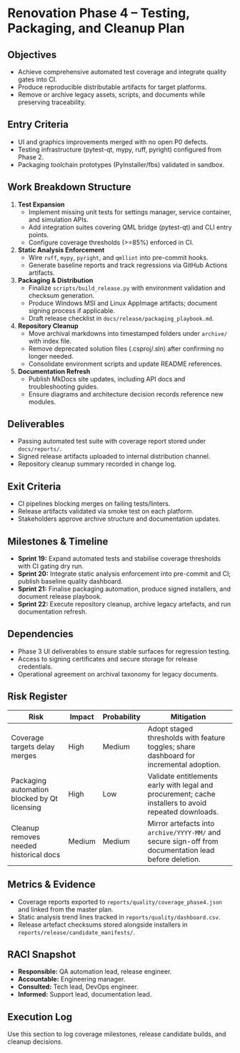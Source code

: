 # Renovation Phase 4 – Testing, Packaging, and Cleanup Plan

## Objectives
- Achieve comprehensive automated test coverage and integrate quality gates into CI.
- Produce reproducible distributable artifacts for target platforms.
- Remove or archive legacy assets, scripts, and documents while preserving traceability.

## Entry Criteria
- UI and graphics improvements merged with no open P0 defects.
- Testing infrastructure (pytest-qt, mypy, ruff, pyright) configured from Phase 2.
- Packaging toolchain prototypes (PyInstaller/fbs) validated in sandbox.

## Work Breakdown Structure
1. **Test Expansion**
   - Implement missing unit tests for settings manager, service container, and simulation APIs.
   - Add integration suites covering QML bridge (pytest-qt) and CLI entry points.
   - Configure coverage thresholds (>=85%) enforced in CI.
2. **Static Analysis Enforcement**
   - Wire `ruff`, `mypy`, `pyright`, and `qmllint` into pre-commit hooks.
   - Generate baseline reports and track regressions via GitHub Actions artifacts.
3. **Packaging & Distribution**
   - Finalize `scripts/build_release.py` with environment validation and checksum generation.
   - Produce Windows MSI and Linux AppImage artifacts; document signing process if applicable.
   - Draft release checklist in `docs/release/packaging_playbook.md`.
4. **Repository Cleanup**
   - Move archival markdowns into timestamped folders under `archive/` with index file.
   - Remove deprecated solution files (.csproj/.sln) after confirming no longer needed.
   - Consolidate environment scripts and update README references.
5. **Documentation Refresh**
   - Publish MkDocs site updates, including API docs and troubleshooting guides.
   - Ensure diagrams and architecture decision records reference new modules.

## Deliverables
- Passing automated test suite with coverage report stored under `docs/reports/`.
- Signed release artifacts uploaded to internal distribution channel.
- Repository cleanup summary recorded in change log.

## Exit Criteria
- CI pipelines blocking merges on failing tests/linters.
- Release artifacts validated via smoke test on each platform.
- Stakeholders approve archive structure and documentation updates.

## Milestones & Timeline
- **Sprint 19:** Expand automated tests and stabilise coverage thresholds with
  CI gating dry run.
- **Sprint 20:** Integrate static analysis enforcement into pre-commit and CI;
  publish baseline quality dashboard.
- **Sprint 21:** Finalise packaging automation, produce signed installers, and
  document release playbook.
- **Sprint 22:** Execute repository cleanup, archive legacy artefacts, and run
  documentation refresh.

## Dependencies
- Phase 3 UI deliverables to ensure stable surfaces for regression testing.
- Access to signing certificates and secure storage for release credentials.
- Operational agreement on archival taxonomy for legacy documents.

## Risk Register
| Risk | Impact | Probability | Mitigation |
| --- | --- | --- | --- |
| Coverage targets delay merges | High | Medium | Adopt staged thresholds with feature toggles; share dashboard for incremental adoption. |
| Packaging automation blocked by Qt licensing | High | Low | Validate entitlements early with legal and procurement; cache installers to avoid repeated downloads. |
| Cleanup removes needed historical docs | Medium | Medium | Mirror artefacts into `archive/YYYY-MM/` and secure sign-off from documentation lead before deletion. |

## Metrics & Evidence
- Coverage reports exported to `reports/quality/coverage_phase4.json` and linked
  from the master plan.
- Static analysis trend lines tracked in `reports/quality/dashboard.csv`.
- Release artefact checksums stored alongside installers in
  `reports/release/candidate_manifests/`.

## RACI Snapshot
- **Responsible:** QA automation lead, release engineer.
- **Accountable:** Engineering manager.
- **Consulted:** Tech lead, DevOps engineer.
- **Informed:** Support lead, documentation lead.

## Execution Log
Use this section to log coverage milestones, release candidate builds, and cleanup decisions.
